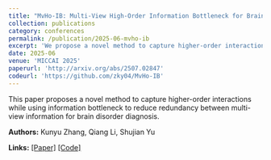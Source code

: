 ```yaml
---
title: "MvHo-IB: Multi-View High-Order Information Bottleneck for Brain Disorder Diagnosis"
collection: publications
category: conferences
permalink: /publication/2025-06-mvho-ib
excerpt: 'We propose a novel method to capture higher-order interactions while using information bottleneck to reduce redundancy between multi-view information for brain disorder diagnosis.'
date: 2025-06
venue: 'MICCAI 2025'
paperurl: 'http://arxiv.org/abs/2507.02847'
codeurl: 'https://github.com/zky04/MvHo-IB'
---
```


This paper proposes a novel method to capture higher-order interactions while using information bottleneck to reduce redundancy between multi-view information for brain disorder diagnosis.

**Authors:** Kunyu Zhang, Qiang Li, Shujian Yu

**Links:** [[Paper]](http://arxiv.org/abs/2507.02847) [[Code]](https://github.com/zky04/MvHo-IB)